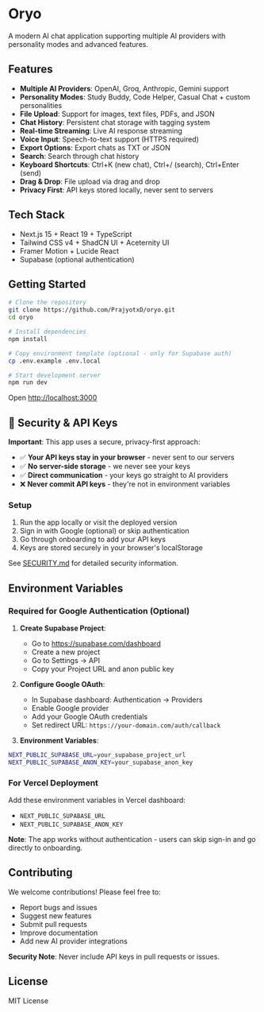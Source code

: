 # Oryo

A modern AI chat application supporting multiple AI providers with personality modes and advanced features.

## Features

- **Multiple AI Providers**: OpenAI, Groq, Anthropic, Gemini support
- **Personality Modes**: Study Buddy, Code Helper, Casual Chat + custom personalities
- **File Upload**: Support for images, text files, PDFs, and JSON
- **Chat History**: Persistent chat storage with tagging system
- **Real-time Streaming**: Live AI response streaming
- **Voice Input**: Speech-to-text support (HTTPS required)
- **Export Options**: Export chats as TXT or JSON
- **Search**: Search through chat history
- **Keyboard Shortcuts**: Ctrl+K (new chat), Ctrl+/ (search), Ctrl+Enter (send)
- **Drag & Drop**: File upload via drag and drop
- **Privacy First**: API keys stored locally, never sent to servers

## Tech Stack

- Next.js 15 + React 19 + TypeScript
- Tailwind CSS v4 + ShadCN UI + Aceternity UI
- Framer Motion + Lucide React
- Supabase (optional authentication)

## Getting Started

```bash
# Clone the repository
git clone https://github.com/PrajyotxD/oryo.git
cd oryo

# Install dependencies
npm install

# Copy environment template (optional - only for Supabase auth)
cp .env.example .env.local

# Start development server
npm run dev
```

Open [http://localhost:3000](http://localhost:3000)

## 🔐 Security & API Keys

**Important**: This app uses a secure, privacy-first approach:

- ✅ **Your API keys stay in your browser** - never sent to our servers
- ✅ **No server-side storage** - we never see your keys
- ✅ **Direct communication** - your keys go straight to AI providers
- ❌ **Never commit API keys** - they're not in environment variables

### Setup
1. Run the app locally or visit the deployed version
2. Sign in with Google (optional) or skip authentication
3. Go through onboarding to add your API keys
4. Keys are stored securely in your browser's localStorage

See [SECURITY.md](./SECURITY.md) for detailed security information.

## Environment Variables

### Required for Google Authentication (Optional)

1. **Create Supabase Project**:
   - Go to https://supabase.com/dashboard
   - Create a new project
   - Go to Settings → API
   - Copy your Project URL and anon public key

2. **Configure Google OAuth**:
   - In Supabase dashboard: Authentication → Providers
   - Enable Google provider
   - Add your Google OAuth credentials
   - Set redirect URL: `https://your-domain.com/auth/callback`

3. **Environment Variables**:
```bash
NEXT_PUBLIC_SUPABASE_URL=your_supabase_project_url
NEXT_PUBLIC_SUPABASE_ANON_KEY=your_supabase_anon_key
```

### For Vercel Deployment
Add these environment variables in Vercel dashboard:
- `NEXT_PUBLIC_SUPABASE_URL`
- `NEXT_PUBLIC_SUPABASE_ANON_KEY`

**Note**: The app works without authentication - users can skip sign-in and go directly to onboarding.

## Contributing

We welcome contributions! Please feel free to:

- Report bugs and issues
- Suggest new features
- Submit pull requests
- Improve documentation
- Add new AI provider integrations

**Security Note**: Never include API keys in pull requests or issues.

## License

MIT License
